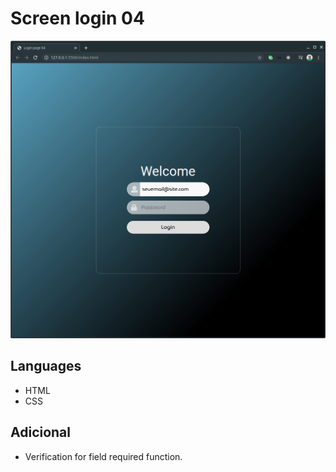 # Screen login 04

<img src="./screen-login04.png">

## Languages
- HTML
- CSS

## Adicional
- Verification for field required function. 
  
